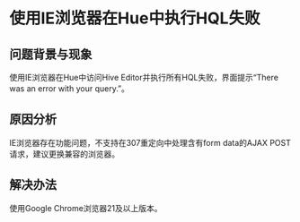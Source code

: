 # 使用IE浏览器在Hue中执行HQL失败<a name="ZH-CN_TOPIC_0207364898"></a>

## 问题背景与现象<a name="zh-cn_topic_0167276173_sd64242caa665405798481482f49ab0ee"></a>

使用IE浏览器在Hue中访问Hive Editor并执行所有HQL失败，界面提示“There was an error with your query.”。

## 原因分析<a name="zh-cn_topic_0167276173_s4871ca6d7a6b47b1a0f8266b84631f32"></a>

IE浏览器存在功能问题，不支持在307重定向中处理含有form data的AJAX POST请求，建议更换兼容的浏览器。

## 解决办法<a name="zh-cn_topic_0167276173_section6285336214518"></a>

使用Google Chrome浏览器21及以上版本。

